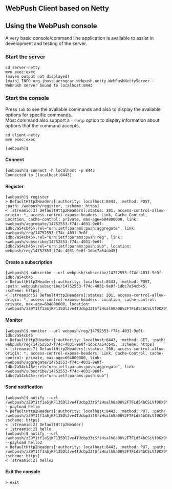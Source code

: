 ## WebPush Client based on Netty


## Using the WebPush console
A very basic console/command line application is available to assist in development and testing of the server. 

### Start the server

    cd server-netty
    mvn exec:exec
    (maven output not displayed)
    [main] INFO org.jboss.aerogear.webpush.netty.WebPushNettyServer - WebPush server bound to localhost:8443
    
### Start the console
Press ```tab``` to see the available commands and also to display the available options for specific commands.   
Most command also support a ```--help``` option to display information about options that the command accepts.
  
    cd client-netty
    mvn exec:exec
    
    [webpush]$

#### Connect

    [webpush]$ connect -h localhost -p 8443
    Connected to [localhost:8443]
    
#### Register 

    [webpush]$ register
    > DefaultHttp2Headers[:authority: localhost:8443, :method: POST, :path: /webpush/register, :scheme: https]
    < [streamid:3] DefaultHttp2Headers[:status: 201, access-control-allow-origin: *, access-control-expose-headers: Link, Cache-Control, Location, cache-control: private, max-age=604800000, link: <webpush/aggregate/14752553-f74c-4031-9e0f-1dbc7a54cb45>;rel="urn:ietf:params:push:aggregate", link: <webpush/reg/14752553-f74c-4031-9e0f-1dbc7a54cb45>;rel="urn:ietf:params:push:reg", link: <webpush/subscribe/14752553-f74c-4031-9e0f-1dbc7a54cb45>;rel="urn:ietf:params:push:sub", location: webpush/reg/14752553-f74c-4031-9e0f-1dbc7a54cb45]
    
#### Create a subscription

    [webpush]$ subscribe --url webpush/subscribe/14752553-f74c-4031-9e0f-1dbc7a54cb45
    > DefaultHttp2Headers[:authority: localhost:8443, :method: POST, :path: webpush/subscribe/14752553-f74c-4031-9e0f-1dbc7a54cb45, :scheme: https]
    < [streamid:5] DefaultHttp2Headers[:status: 201, access-control-allow-origin: *, access-control-expose-headers: Location, cache-control: private, max-age=604800000, location: /webpush/zZ9Y1tf1aSjKF135DlJve4TUcbp33tSfiHsalh8a0U%2FTFLd54bCSiVf0KX9YB2jw6W5lVNcBK3aO25C3ccknfpnMO77qJiUitrG4tvKSyhDmIFQFef8ZOCq9RwI1u8H7%2Bg70U0S79gXC]
    
#### Monitor    

    [webpush]$ monitor --url webpush/reg/14752553-f74c-4031-9e0f-1dbc7a54cb45
    > DefaultHttp2Headers[:authority: localhost:8443, :method: GET, :path: webpush/reg/14752553-f74c-4031-9e0f-1dbc7a54cb45, :scheme: https]
    < [streamid:7] DefaultHttp2Headers[:status: 200, access-control-allow-origin: *, access-control-expose-headers: Link, Cache-Control, cache-control: private, max-age=604800000, link: <webpush/aggregate/14752553-f74c-4031-9e0f-1dbc7a54cb45>;rel="urn:ietf:params:push:aggregate", link: <webpush/subscribe/14752553-f74c-4031-9e0f-1dbc7a54cb45>;rel="urn:ietf:params:push:sub"]
    
#### Send notification

    [webpush]$ notify --url /webpush/zZ9Y1tf1aSjKF135DlJve4TUcbp33tSfiHsalh8a0U%2FTFLd54bCSiVf0KX9YB2jw6W5lVNcBK3aO25C3ccknfpnMO77qJiUitrG4tvKSyhDmIFQFef8ZOCq9RwI1u8H7%2Bg70U0S79gXC --payload hello
    > DefaultHttp2Headers[:authority: localhost:8443, :method: PUT, :path: /webpush/zZ9Y1tf1aSjKF135DlJve4TUcbp33tSfiHsalh8a0U%2FTFLd54bCSiVf0KX9YB2jw6W5lVNcBK3aO25C3ccknfpnMO77qJiUitrG4tvKSyhDmIFQFef8ZOCq9RwI1u8H7%2Bg70U0S79gXC, :scheme: https]
    < [streamid:2] DefaultHttp2Header]
    < [streamid:2] hello
    [webpush]$ notify --url /webpush/zZ9Y1tf1aSjKF135DlJve4TUcbp33tSfiHsalh8a0U%2FTFLd54bCSiVf0KX9YB2jw6W5lVNcBK3aO25C3ccknfpnMO77qJiUitrG4tvKSyhDmIFQFef8ZOCq9RwI1u8H7%2Bg70U0S79gXC --payload hello2
    > DefaultHttp2Headers[:authority: localhost:8443, :method: PUT, :path: /webpush/zZ9Y1tf1aSjKF135DlJve4TUcbp33tSfiHsalh8a0U%2FTFLd54bCSiVf0KX9YB2jw6W5lVNcBK3aO25C3ccknfpnMO77qJiUitrG4tvKSyhDmIFQFef8ZOCq9RwI1u8H7%2Bg70U0S79gXC, :scheme: https]
    < [streamid:2] hello2
    
#### Exit the console
    
    > exit
    



